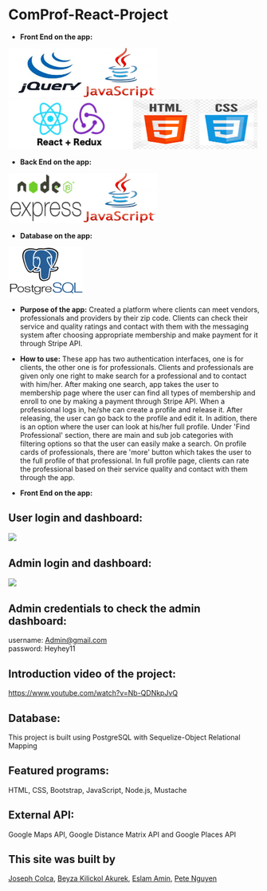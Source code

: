 # ComProf-React-Project
* **Front End on the app:**
<div><img src="jQuery.png" height="100px" width="150px"><img src="js.png" height="100px" width="150px"><img src="reactredux.png" height="100px" width="250px"><img src="htmlcss.png" height="100px" width="250px"></div>

* **Back End on the app:**
<div><img src="nodeexpress.png" height="100px" width="150px"><img src="js.png" height="100px" width="150px"></div>

* **Database on the app:**
<img src="postgres.png" height="100px" width="150px">

* **Purpose of the app:** 
   Created a platform where clients can meet vendors, professionals and providers by their zip code. Clients can
check their service and quality ratings and contact with them with the messaging system after choosing appropriate membership and make payment for it through Stripe API.
* **How to use:**
   These app has two authentication interfaces, one is for clients, the other one is for professionals. Clients and professionals are given only one right to make search for a professional and to contact with him/her. After making one search, app takes the user to membership page where the user can find all types of membership and enroll to one by making a payment through Stripe API. 
   When a professional logs in, he/she can create a profile and release it. After releasing, the user can go back to the profile and edit it. In adition, there is an option where the user can look at his/her full profile. Under 'Find Professional' section, there are main and sub job categories with filtering options so that the user can easily make a search. On profile cards of professionals, there are 'more' button which takes the user to the full profile of that professional. In full profile page, clients can rate the professional based on their service quality and contact with them through the app. 


* **Front End on the app:**
 
   

## User login and dashboard: 
![](dashboard_1.gif)

## Admin login and dashboard: 
![](admin.gif)

## Admin credentials to check the admin dashboard:
username: Admin@gmail.com </br>
password: Heyhey11

## Introduction video of the project: 
https://www.youtube.com/watch?v=Nb-QDNkpJvQ

## Database: 
This project is built using PostgreSQL with Sequelize-Object Relational Mapping
## Featured programs: 
HTML, CSS, Bootstrap, JavaScript, Node.js, Mustache
## External API:
Google Maps API, Google Distance Matrix API and Google Places API
## This site was built by
[Joseph Colca](https://github.com/JGColca), [Beyza Kilickol Akurek](https://github.com/beyzakilickol), [Eslam Amin](https://github.com/EslamAmin151), [Pete Nguyen](https://github.com/pete1130)
